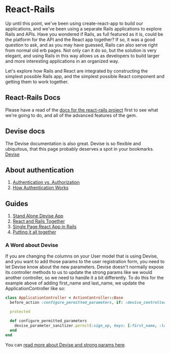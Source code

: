# React-Rails

Up until this point, we've been using create-react-app to build our applications, and we've been using a separate Rails applications to explore Rails and APIs.  Have you wondered if Rails, as full featured as it is, could be the platform for the API and the React app together?  If so, it was a good question to ask, and as you may have guessed, Rails can also serve right from normal old erb pages.  Not only can it do so, but the solution is very elegant, and using Rails in this way allows us as developers to build larger and more interesting applications in an organized way.

Let's explore how Rails and React are integrated by constructing the simplest possible Rails app, and the simplest possible React component and getting them to work together.

## React-Rails Docs
Please have a read of the [docs for the react-rails project](https://github.com/reactjs/react-rails) first to see what we're going to do, and all of the advanced features of the gem.

## Devise docs
The Devise documentation is also great. Devise is so flexible and ubiquitous, that this page probably deserves a spot in your bookmarks.  [Devise](https://github.com/plataformatec/devise)

## About authentication
1. [Authentication vs. Authorization](./02-authorization-and-authentication/01-authentication-vs-authorization.md)
2. [How Authentication Works](./02-authorization-and-authentication/02-authentication.md)

## Guides

1. [Stand Alone Devise App](./02-authorization-and-authentication/03_devise.md)
2. [React and Rails Together](./01-react-in-rails/02_Hello_World.md)
2. [Single Page React App in Rails](./01-react-in-rails/03_single_page_app.md)
3. [Putting it all together](./03_devise_and_react_together.md)





### A Word about Devise
If you are changing the columns on your User model that is using Devise, and you want to add those params to the user registration form, you need to let Devise know about the new parameters.  Devise doesn't normally expose its controller methods to us to update the strong params like we would another controller, so we need to handle it a bit differently.  To do this for the example above of adding first_name and last_name, we update the ApplicationController like so:

```ruby
class ApplicationController < ActionController::Base
  before_action :configure_permitted_parameters, if: :devise_controller?

  protected

  def configure_permitted_parameters
    devise_parameter_sanitizer.permit(:sign_up, keys: [:first_name, :last_name])
  end
end
```

You can [read more about Devise and strong params here](https://github.com/plataformatec/devise#strong-parameters).
